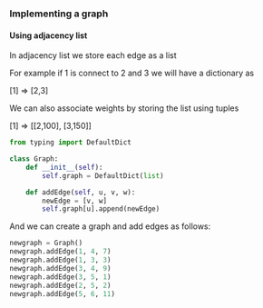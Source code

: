 ### Implementing a graph

#### Using adjacency list

In adjacency list we store each edge as a list

For example if 1 is connect to 2 and 3 we will have a dictionary as 

[1] => [2,3]

We can also associate weights by storing the list using tuples

[1] => [[2,100], [3,150]]


```python
from typing import DefaultDict

class Graph:
    def __init__(self):
        self.graph = DefaultDict(list)

    def addEdge(self, u, v, w):
        newEdge = [v, w]
        self.graph[u].append(newEdge)
```

And we can create a graph and add edges as follows:

```python
newgraph = Graph()
newgraph.addEdge(1, 4, 7)
newgraph.addEdge(1, 3, 3)
newgraph.addEdge(3, 4, 9)
newgraph.addEdge(3, 5, 1)
newgraph.addEdge(2, 5, 2)
newgraph.addEdge(5, 6, 11)
```


